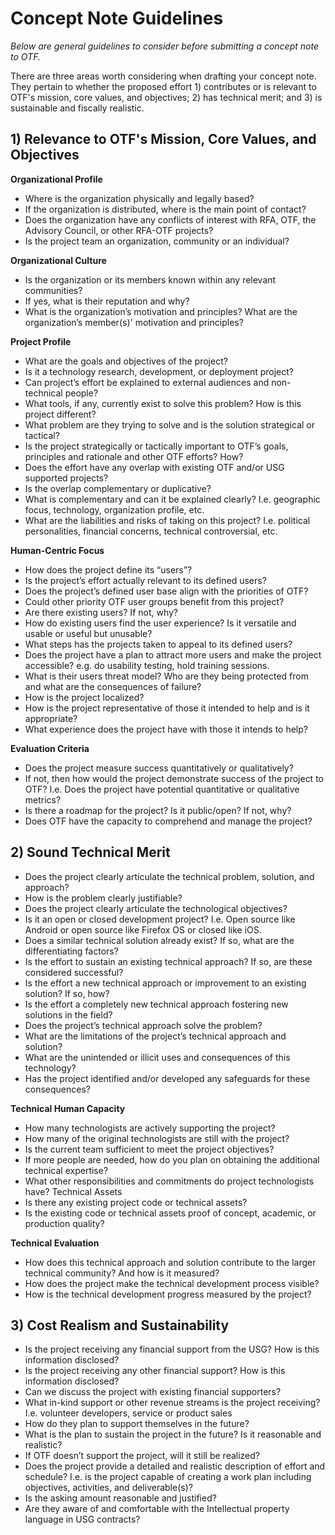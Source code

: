 # Concept Note Guidelines

_Below are general guidelines to consider before submitting a concept note to OTF._ 

There are three areas worth considering when drafting your concept note. They pertain to whether the proposed effort 1\) contributes or is relevant to OTF's mission, core values, and objectives; 2\) has technical merit; and 3\) is sustainable and fiscally realistic.

## **1\) Relevance to OTF's Mission, Core Values, and Objectives** 

**Organizational Profile**

* Where is the organization physically and legally based?
* If the organization is distributed, where is the main point of contact?
* Does the organization have any conflicts of interest with RFA, OTF, the Advisory Council, or other RFA-OTF projects?
* Is the project team an organization, community or an individual?

**Organizational Culture**

* Is the organization or its members known within any relevant communities? 
* If yes, what is their reputation and why? 
* What is the organization’s motivation and principles? What are the organization’s member\(s\)' motivation and principles?

**Project Profile**

* What are the goals and objectives of the project?
* Is it a technology research, development, or deployment project?
* Can project’s effort be explained to external audiences and non-technical people?
* What tools, if any, currently exist to solve this problem? How is this project different?
* What problem are they trying to solve and is the solution strategical or tactical?
* Is the project strategically or tactically important to OTF’s goals, principles and rationale and other OTF efforts? How?
* Does the effort have any overlap with existing OTF and/or USG supported projects?
* Is the overlap complementary or duplicative?
* What is complementary and can it be explained clearly? I.e. geographic focus, technology, organization profile, etc.
* What are the liabilities and risks of taking on this project? I.e. political personalities, financial concerns, technical controversial, etc.

**Human-Centric Focus**

* How does the project define its “users”?
* Is the project’s effort actually relevant to its defined users?
* Does the project’s defined user base align with the priorities of OTF?
* Could other priority OTF user groups benefit from this project?
* Are there existing users? If not, why?
* How do existing users find the user experience? Is it versatile and usable or useful but unusable?
* What steps has the projects taken to appeal to its defined users?
* Does the project have a plan to attract more users and make the project accessible? e.g. do usability testing, hold training sessions.
* What is their users threat model? Who are they being protected from and what are the consequences of failure?
* How is the project localized?
* How is the project representative of those it intended to help and is it appropriate?
* What experience does the project have with those it intends to help?

**Evaluation Criteria**

* Does the project measure success quantitatively or qualitatively?
* If not, then how would the project demonstrate success of the project to OTF? I.e. Does the project have potential quantitative or qualitative metrics?
* Is there a roadmap for the project? Is it public/open? If not, why?
* Does OTF have the capacity to comprehend and manage the project?

## **2\) Sound Technical Merit**

* Does the project clearly articulate the technical problem, solution, and approach?
* How is the problem clearly justifiable?
* Does the project clearly articulate the technological objectives?
* Is it an open or closed development project? I.e. Open source like Android or open source like Firefox OS or closed like iOS.
* Does a similar technical solution already exist? If so, what are the differentiating factors?
* Is the effort to sustain an existing technical approach? If so, are these considered successful?
* Is the effort a new technical approach or improvement to an existing solution? If so, how?
* Is the effort a completely new technical approach fostering new solutions in the field?
* Does the project’s technical approach solve the problem?
* What are the limitations of the project’s technical approach and solution?
* What are the unintended or illicit uses and consequences of this technology?
* Has the project identified and/or developed any safeguards for these consequences?

**Technical Human Capacity** 

* How many technologists are actively supporting the project?
* How many of the original technologists are still with the project?
* Is the current team sufficient to meet the project objectives?
* If more people are needed, how do you plan on obtaining the additional technical expertise?
* What other responsibilities and commitments do project technologists have? Technical Assets
* Is there any existing project code or technical assets?
* Is the existing code or technical assets proof of concept, academic, or production quality?

**Technical Evaluation**

* How does this technical approach and solution contribute to the larger technical community? And how is it measured?
* How does the project make the technical development process visible?
* How is the technical development progress measured by the project?

## **3\)  Cost Realism and Sustainability**

* Is the project receiving any financial support from the USG? How is this information disclosed?
* Is the project receiving any other financial support? How is this information disclosed?
* Can we discuss the project with existing financial supporters?
* What in-kind support or other revenue streams is the project receiving? I.e. volunteer developers, service or product sales
* How do they plan to support themselves in the future?
* What is the plan to sustain the project in the future? Is it reasonable and realistic?
* If OTF doesn’t support the project, will it still be realized?
* Does the project provide a detailed and realistic description of effort and schedule? I.e. is the project capable of creating a work plan including objectives, activities, and deliverable\(s\)?
* Is the asking amount reasonable and justified?
* Are they aware of and comfortable with the Intellectual property language in USG contracts?

